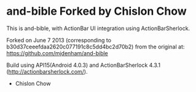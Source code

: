 and-bible Forked by Chislon Chow
================================
This is and-bible, with ActionBar UI integration using ActionBarSherlock. 

Forked on June 7 2013 (corresponding to b30d37ceeefdaa2620c077191c8c5dd4bc2d70b2) from the original at: https://github.com/mjdenham/and-bible

Build using API15(Android 4.0.3) and ActionBarSherlock 4.3.1 (http://actionbarsherlock.com/). 



- Chislon Chow
